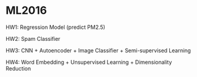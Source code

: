 # ML2016

HW1: Regression Model (predict PM2.5)

HW2: Spam Classifier

HW3: CNN + Autoencoder + Image Classifier + Semi-supervised Learning 

HW4: Word Embedding + Unsupervised Learning + Dimensionality Reduction
